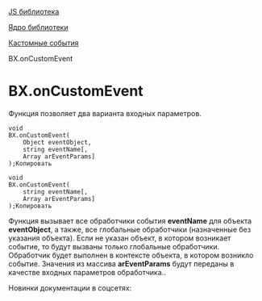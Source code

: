 [JS библиотека](/api_help/js_lib/index.php)

[Ядро библиотеки](/api_help/js_lib/kernel/index.php)

[Кастомные события](/api_help/js_lib/kernel/castom_events/index.php)

BX.onCustomEvent

BX.onCustomEvent
================

Функция позволяет два варианта входных параметров.

```
void 
BX.onCustomEvent(
	Object eventObject,
	string eventName[,
	Array arEventParams]
);Копировать
```

```
void 
BX.onCustomEvent(
	string eventName[,
	Array arEventParams]
);Копировать
```

Функция вызывает все обработчики события **eventName** для объекта **eventObject**, а также, все глобальные обработчики (назначенные без указания объекта). Если не указан объект, в котором возникает событие, то будут вызваны только глобальные обработчики. Обработчик будет выполнен в контексте объекта, в котором возникло событие. Значения из массива **arEventParams** будут переданы в качестве входных параметров обработчика..

Новинки документации в соцсетях: